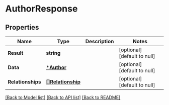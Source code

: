 # AuthorResponse

## Properties
Name | Type | Description | Notes
------------ | ------------- | ------------- | -------------
**Result** | **string** |  | [optional] [default to null]
**Data** | [***Author**](Author.md) |  | [optional] [default to null]
**Relationships** | [**[]Relationship**](Relationship.md) |  | [optional] [default to null]

[[Back to Model list]](../README.md#documentation-for-models) [[Back to API list]](../README.md#documentation-for-api-endpoints) [[Back to README]](../README.md)

